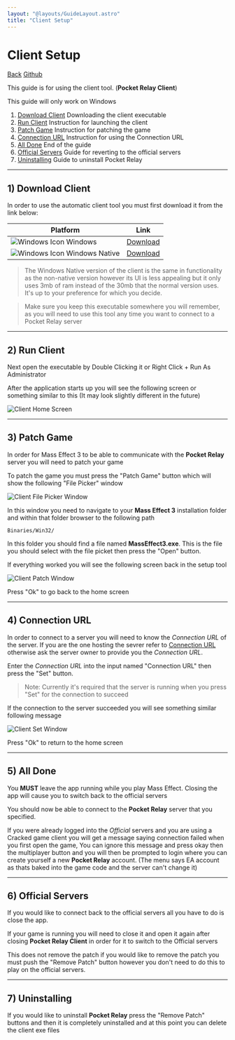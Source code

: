 ```yaml
---
layout: "@layouts/GuideLayout.astro"
title: "Client Setup"
---
```


# Client Setup

[Back](/guide)
[Github](https://github.com/PocketRelay/Client)

This guide is for using the client tool. (**Pocket Relay Client**)

This guide will only work on Windows

1. [Download Client](#1-download-client) Downloading the client executable
2. [Run Client](#2-run-client) Instruction for launching the client
3. [Patch Game](#3-patch-game) Instruction for patching the game
4. [Connection URL](#4-connection-url) Instruction for using the Connection URL
5. [All Done](#5-all-done) End of the guide
6. [Official Servers](#6-official-servers) Guide for reverting to the official servers
7. [Uninstalling](#7-uninstalling) Guide to uninstall Pocket Relay

---

## 1) Download Client

In order to use the automatic client tool you must first download it from the link below:

| Platform                                           | Link                                                                                                      |
| -------------------------------------------------- | --------------------------------------------------------------------------------------------------------- |
| ![Windows Icon](/icons/windows.svg) Windows        | [Download](https://github.com/PocketRelay/Client/releases/latest/download/pocket-relay-client.exe)        |
| ![Windows Icon](/icons/windows.svg) Windows Native | [Download](https://github.com/PocketRelay/Client/releases/latest/download/pocket-relay-client-native.exe) |

> The Windows Native version of the client is the same in functionality as the non-native version however its UI is less appealing but it only uses 3mb of ram instead of the 30mb that the normal version uses. It's up to your preference for which you decide.

> Make sure you keep this executable somewhere you will remember, as you will need to use this tool any time you want to connect to a Pocket Relay server

---

## 2) Run Client

Next open the executable by Double Clicking it or Right Click + Run As Administrator

After the application starts up you will see the following screen or something similar to this (It may look slightly different in the future)

![Client Home Screen](/guide/pocket-relay-client.jpg)

---

## 3) Patch Game

In order for Mass Effect 3 to be able to communicate with the **Pocket Relay** server you will need to patch your game

To patch the game you must press the "Patch Game" button which will show the following "File Picker" window

![Client File Picker Window](/guide/client-patch.jpg)

In this window you need to navigate to your **Mass Effect 3** installation
folder and within that folder browser to the following path

```
Binaries/Win32/
```

In this folder you should find a file named **MassEffect3.exe**. This is the file you should select with the file picket then press the "Open" button.

If everything worked you will see the following screen back in the setup tool

![Client Patch Window](/guide/client-patched.jpg)

Press "Ok" to go back to the home screen

---

## 4) Connection URL

In order to connect to a server you will need to know the _Connection URL_ of the server. If you are the one hosting the sevrer refer to
[Connection URL](/guide/server/executable#4-connection-url) otherwise ask the server owner to provide you the _Connection URL_.

Enter the _Connection URL_ into the input named "Connection URL" then press the "Set" button.

> Note: Currently it's required that the server is running when you press "Set" for the connection to succeed

If the connection to the server succeeded you will see something similar following message

![Client Set Window](/guide/client-set.jpg)

Press "Ok" to return to the home screen

---

## 5) All Done

You **MUST** leave the app running while you play Mass Effect. Closing the app will cause you to switch back to the official servers

You should now be able to connect to the **Pocket Relay** server that you specified.

If you were already logged into the _Official_ servers and you are using a Cracked game client you will get a message saying connection failed when you first open the game, You can ignore this message and press okay
then the multiplayer button and you will then be prompted to login where you can create yourself a new **Pocket Relay** account. (The menu says EA account as thats baked into the game code and the server can't change it)

---

## 6) Official Servers

If you would like to connect back to the official servers all you have to do is close the app.

If your game is running you will need to close it and open it again after closing **Pocket Relay Client** in order for it to switch to the Official servers

This does not remove the patch if you would like to remove the patch you must push the "Remove Patch" button however you don't need to do this to play on the official servers.

---

## 7) Uninstalling

If you would like to uninstall **Pocket Relay** press the "Remove Patch" buttons and then it is completely uninstalled and at this point you can delete the client exe files
